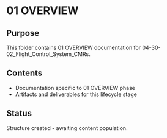 # 01 OVERVIEW

## Purpose
This folder contains 01 OVERVIEW documentation for 04-30-02_Flight_Control_System_CMRs.

## Contents
- Documentation specific to 01 OVERVIEW phase
- Artifacts and deliverables for this lifecycle stage

## Status
Structure created - awaiting content population.
